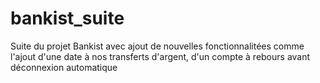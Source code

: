 # bankist_suite
Suite du projet Bankist avec ajout de nouvelles fonctionnalitées comme l'ajout d'une date à nos transferts d'argent, d'un compte à rebours avant déconnexion automatique